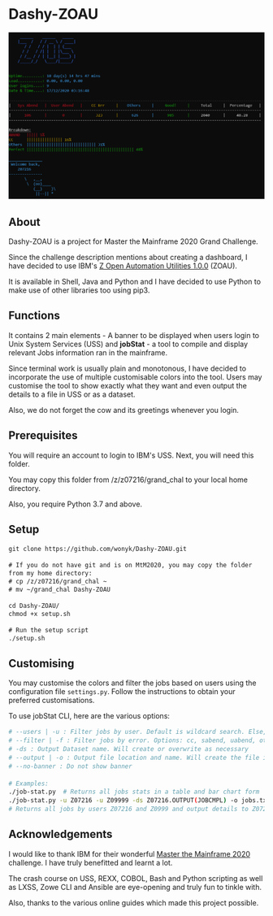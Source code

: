 # Dashy-ZOAU
![Sample Login Banner Image](login-banner.png)

## About
Dashy-ZOAU is a project for Master the Mainframe 2020 Grand Challenge.

Since the challenge description mentions about creating a dashboard, I have decided to use IBM's [Z Open Automation Utilities 1.0.0](https://www.ibm.com/support/knowledgecenter/en/SSKFYE_1.0.1/welcome_zoautil.html) (ZOAU).

It is available in Shell, Java and Python and I have decided to use Python to make use of other libraries too using pip3.

## Functions
It contains 2 main elements - A banner to be displayed when users login to Unix System Services (USS) and __jobStat__ - a tool to compile and display relevant Jobs information ran in the mainframe. 

Since terminal work is usually plain and monotonous, I have decided to incorporate the use of multiple customisable colors into the tool. 
Users may customise the tool to show exactly what they want and even output the details to a file in USS or as a dataset.

Also, we do not forget the cow and its greetings whenever you login.

## Prerequisites
You will require an account to login to IBM's USS. Next, you will need this folder.

You may copy this folder from /z/z07216/grand_chal to your local home directory.

Also, you require Python 3.7 and above.

## Setup
```
git clone https://github.com/wonyk/Dashy-ZOAU.git

# If you do not have git and is on MtM2020, you may copy the folder from my home directory:
# cp /z/z07216/grand_chal ~
# mv ~/grand_chal Dashy-ZOAU

cd Dashy-ZOAU/
chmod +x setup.sh

# Run the setup script
./setup.sh
```

## Customising
You may customise the colors and filter the jobs based on users using the configuration file `settings.py`. Follow the instructions to obtain your preferred customisations.

To use jobStat CLI, here are the various options:
```bash
# --users | -u : Filter jobs by user. Default is wildcard search. Else, provide multiple values
# --filter | -f : Filter jobs by error. Options: cc, sabend, uabend, others, good. Default to no filter. May select multiple values.
# -ds : Output Dataset name. Will create or overwrite as necessary
# --output | -o : Output file location and name. Will create the file if it does not exist and overwrite any existing files.
# --no-banner : Do not show banner

# Examples:
./job-stat.py  # Returns all jobs stats in a table and bar chart form
./job-stat.py -u Z07216 -u Z09999 -ds Z07216.OUTPUT(JOBCMPL) -o jobs.txt
# Returns all jobs by users Z07216 and Z0999 and output details to Z07216.OUTPUT(JOBCMPL) and jobs.txt in USS
```

## Acknowledgements
I would like to thank IBM for their wonderful [Master the Mainframe 2020](https://www.ibm.com/it-infrastructure/z/education/master-the-mainframe) challenge. I have truly benefitted and learnt a lot.

The crash course on USS, REXX, COBOL, Bash and Python scripting as well as LXSS, Zowe CLI and Ansible are eye-opening and truly fun to tinkle with.

Also, thanks to the various online guides which made this project possible.
